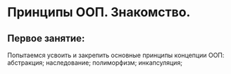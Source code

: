# Принципы ООП. Знакомство.

## Первое занятие:
Попытаемся усвоить и закрепить основные принципы концепции ООП:
абстракция;
наследование;
полиморфизм;
инкапсуляция;
